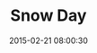 ---
layout: post
title:  "Snow Day"
number: "52"
date:   2015-02-21 08:00:30
large-image: "https://farm9.staticflickr.com/8643/16418664639_8955d133c2_k.jpg"
---